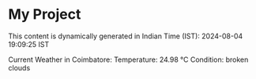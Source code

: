 # My Project

This content is dynamically generated in Indian Time (IST): 2024-08-04 19:09:25 IST


Current Weather in Coimbatore:
Temperature: 24.98 °C
Condition: broken clouds
